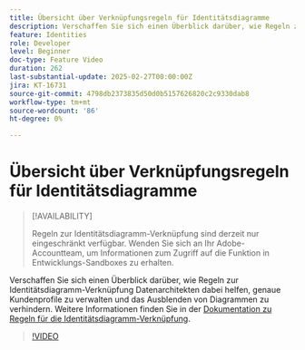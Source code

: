 ```yaml
---
title: Übersicht über Verknüpfungsregeln für Identitätsdiagramme
description: Verschaffen Sie sich einen Überblick darüber, wie Regeln zur Identitätsdiagramm-Verknüpfung Datenarchitekten dabei helfen, genaue Kundenprofile zu verwalten und das Ausblenden von Diagrammen zu verhindern.
feature: Identities
role: Developer
level: Beginner
doc-type: Feature Video
duration: 262
last-substantial-update: 2025-02-27T00:00:00Z
jira: KT-16731
source-git-commit: 4798db2373835d50d0b5157626820c2c9330dab8
workflow-type: tm+mt
source-wordcount: '86'
ht-degree: 0%

---
```



# Übersicht über Verknüpfungsregeln für Identitätsdiagramme

>[!AVAILABILITY]
>
>Regeln zur Identitätsdiagramm-Verknüpfung sind derzeit nur eingeschränkt verfügbar. Wenden Sie sich an Ihr Adobe-Accountteam, um Informationen zum Zugriff auf die Funktion in Entwicklungs-Sandboxes zu erhalten.

Verschaffen Sie sich einen Überblick darüber, wie Regeln zur Identitätsdiagramm-Verknüpfung Datenarchitekten dabei helfen, genaue Kundenprofile zu verwalten und das Ausblenden von Diagrammen zu verhindern. Weitere Informationen finden Sie in der [Dokumentation zu Regeln für die Identitätsdiagramm-Verknüpfung](https://experienceleague.adobe.com/en/docs/experience-platform/identity/features/identity-graph-linking-rules/overview).

>[!VIDEO](https://video.tv.adobe.com/v/3448250/?learn=on&enablevpops)
